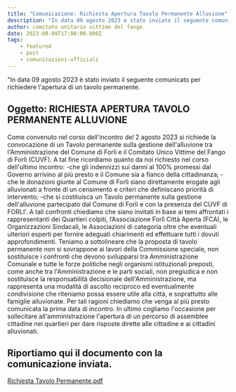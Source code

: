 ```yaml
---
title: "Comunicazione: Richiesta Apertura Tavolo Permanente Alluvione"
description: "In data 09 agosto 2023 è stato inviato il seguente comunicato per richiedere l'apertura di un tavolo permanente"
author: comitato unitario vittime del fango
date: 2023-08-09T17:00:00.000Z
tags: 
    - featured
    - post
    - comunicazioni-ufficiali
---
```


"In data 09 agosto 2023 è stato inviato il seguente comunicato per richiedere l'apertura di un tavolo permanente.

## Oggetto: RICHIESTA APERTURA TAVOLO PERMANENTE ALLUVIONE
Come convenuto nel corso dell'incontro del 2 agosto 2023 si richiede la convocazione di un Tavolo
permanente sulla gestione dell'alluvione tra l'Amministrazione del Comune di Forlì e il Comitato Unico
Vittime del Fango di Forlì (CUVF).
A tal fine ricordiamo quanto da noi richiesto nel corso dell'ultimo incontro:
-che gli indennizzi sui danni al 100% promessi dal Governo arrivino al più presto e il Comune sia a fianco
della cittadinanza;
-che le donazioni giunte al Comune di Forlì siano direttamente erogate agli alluvionati a fronte di un
censimento e criteri che definiscano priorità di intervento;
-che si costituisca un Tavolo permanente sulla gestione dell'alluvione partecipato dal Comune di Forlì e
con la presenza del CUVF di FORLI’.
A tali confronti chiediamo che siano invitati in base ai temi affrontati i rappresentanti dei Quartieri colpiti,
l’Associazione Forlì Città Aperta (FCA), le Organizzazioni Sindacali, le Associazioni di categoria oltre che
eventuali ulteriori esperti per fornire adeguati chiarimenti ed effettuare tutti i dovuti approfondimenti.
Teniamo a sottolineare che la proposta di tavolo permanente non si sovrappone ai lavori della Commissione
speciale, non sostituisce i confronti che devono svilupparsi tra Amministrazione Comunale e tutte le forze
politiche negli organismi istituzionali preposti, come anche tra l'Amministrazione e le parti sociali, non
pregiudica e non sostituisce la responsabilità decisionale dell'Amministrazione, ma rappresenta una
modalità di ascolto reciproco ed eventualmente condivisione che riteniamo possa essere utile alla città, e
soprattutto alle famiglie alluvionate.
Per tali ragioni chiediamo che venga al più presto comunicata la prima data di incontro.
In ultimo cogliamo l'occasione per sollecitare all'amministrazione l'apertura di un percorso di assemblee
cittadine nei quartieri per dare risposte dirette alle cittadine e ai cittadini alluvionati.

## Riportiamo qui il documento con la comunicazione inviata.
[Richiesta Tavolo Permanente.pdf](/static/pdf/2023-08-09-richiesta-tavolo-permanente.pdf)
